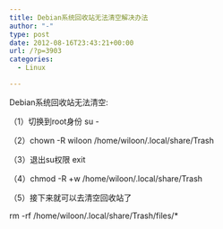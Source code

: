 ```yaml
---
title: Debian系统回收站无法清空解决办法
author: "-"
type: post
date: 2012-08-16T23:43:21+00:00
url: /?p=3903
categories:
  - Linux

---
```

Debian系统回收站无法清空: 
  
（1）切换到root身份 su -
  
（2）chown -R wiloon /home/wiloon/.local/share/Trash
  
（3）退出su权限 exit
  
（4）chmod -R +w /home/wiloon/.local/share/Trash
  
（5）接下来就可以去清空回收站了

rm -rf /home/wiloon/.local/share/Trash/files/*